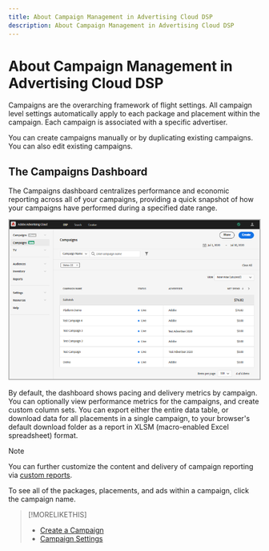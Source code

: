 ```yaml
---
title: About Campaign Management in Advertising Cloud DSP
description: About Campaign Management in Advertising Cloud DSP
---
```

# About Campaign Management in Advertising Cloud DSP

Campaigns are the overarching framework of flight settings. All campaign level settings automatically apply to each package and placement within the campaign. Each campaign is associated with a specific advertiser.

You can create campaigns manually or by duplicating existing campaigns. You can also edit existing campaigns.

## The Campaigns Dashboard

<!-- standardize on "dashboard" or "view" -->
The Campaigns dashboard centralizes performance and economic reporting across all of your campaigns, providing a quick snapshot of how your campaigns have performed during a specified date range.

![Campaigns dashboard](/help/dsp/assets/campaign-dashboard.png)

By default, the dashboard shows pacing and delivery metrics by campaign. You can optionally view performance metrics for the campaigns, and create custom column sets. You can export either the entire data table, or download data for all placements in a single campaign, to your browser's default download folder as a report in XLSM (macro-enabled Excel spreadsheet) format.

>[!NOTE]
>
>You can further customize the content and delivery of campaign reporting via [custom reports](/help/dsp/reports/report-about-custom.md).

To see all of the packages, placements, and ads within a campaign, click the campaign name.

>[!MORELIKETHIS]
>
>* [Create a Campaign](campaign-create.md)
>* [Campaign Settings](campaign-settings.md)
